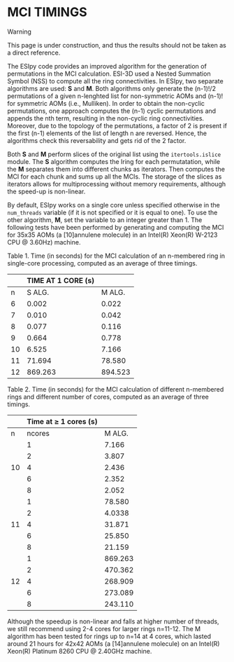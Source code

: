 # MCI TIMINGS

>[!WARNING]
> This page is under construction, and thus the results should not be taken as a direct reference.

The ESIpy code provides an improved algorithm for the generation of permutations in the MCI calculation. 
ESI-3D used a Nested Summation Symbol (NSS) to compute all the ring connectivities. 
In ESIpy, two separate algorithms are used: **S** and **M**. Both algorithms only generate the (n-1)!/2 permutations of a given n-lenghted list for non-symmetric AOMs and (n-1)! for symmetric AOMs (i.e., Mulliken).
In order to obtain the non-cyclic permutations, one approach computes the (n-1) cyclic permutations and appends the nth term, resulting in the non-cyclic ring connectivities.
Moreover, due to the topology of the permutations, a factor of 2 is present if the first (n-1) elements of the list of length n are reversed. Hence, the algorithms check this reversability and gets rid of the $2$ factor.

Both **S** and **M** perform slices of the original list using the `itertools.islice` module. The **S** algorithm computes the Iring for each permutatation, while the **M** separates them into different chunks as iterators.
Then computes the MCI for each chunk and sums up all the MCIs. The storage of the slices as iterators allows for multiprocessing without memory requirements, although the speed-up is non-linear.

By default, ESIpy works on a single core unless specified otherwise in the `num_threads` variable (if it is not specified or it is equal to one). To use the other algorithm, **M**, set the variable to an integer greater than 1. 
The following tests have been performed by generating and computing the MCI for 35x35 AOMs (a [10]annulene molecule) in an Intel(R) Xeon(R) W-2123 CPU @ 3.60Hz) machine.

Table 1. Time (in seconds) for the MCI calculation of an n-membered ring in single-core processing, computed as an average of three timings.

|  | TIME AT 1 CORE (s) |  |
|---|---|---|
| n | S ALG. | M ALG. |
| 6 | 0.002 | 0.022 |
| 7 | 0.010 | 0.042 |
| 8 | 0.077 | 0.116 |
| 9 | 0.664 | 0.778 |
| 10 | 6.525 | 7.166 |
| 11 | 71.694 | 78.580 |
| 12 | 869.263 | 894.523 |

Table 2. Time (in seconds) for the MCI calculation of different n-membered rings and different number of cores, computed as an average of three timings.

|  | Time at ≥ 1 cores (s) |  |
|---|---|---|
| n | ncores | M ALG. |
|  | 1 | 7.166 |
|  | 2 | 3.807 |
| 10 | 4 | 2.436 |
|  | 6 | 2.352 |
|  | 8 | 2.052 |
|  | 1 | 78.580 |
|  | 2 | 4.0338 |
| 11 | 4 | 31.871 |
|  | 6 | 25.850 |
|  | 8 | 21.159 |
|  | 1 | 869.263 |
|  | 2 | 470.362 |
| 12 | 4 | 268.909 |
|  | 6 | 273.089 |
|  | 8 | 243.110 |

Although the speedup is non-linear and falls at higher number of threads, we still recommend using 2-4 cores for larger rings n=11-12.
The M algorithm has been tested for rings up to n=14 at 4 cores, which lasted around 21 hours for 42x42 AOMs (a [14]annulene molecule) on an Intel(R) Xeon(R) Platinum 8260 CPU @ 2.40GHz machine.


